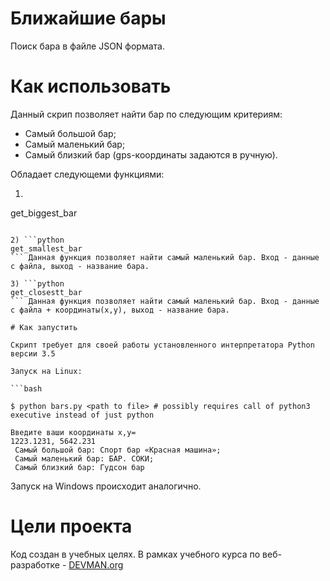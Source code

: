 # Ближайшие бары

Поиск бара в файле JSON формата.

# Как использовать

Данный скрип позволяет найти бар по следующим критериям: 
* Cамый большой бар;
* Cамый маленький бар;
* Cамый близкий бар (gps-координаты задаются в ручную).

Обладает следующеми функциями:

1) ```python 
get_biggest_bar
``` Данная функция позволяет найти самый большой бар. Вход - данные с файла, выход - название бара.

2) ```python 
get_smallest_bar
``` Данная функция позволяет найти самый маленький бар. Вход - данные с файла, выход - название бара.

3) ```python 
get_closestt_bar
``` Данная функция позволяет найти самый маленький бар. Вход - данные с файла + координаты(x,y), выход - название бара.

# Как запустить

Скрипт требует для своей работы установленного интерпретатора Python версии 3.5

Запуск на Linux:

```bash

$ python bars.py <path to file> # possibly requires call of python3 executive instead of just python

Введите ваши координаты x,y= 
1223.1231, 5642.231
 Самый большой бар: Спорт бар «Красная машина»;
 Самый маленький бар: БАР. СОКИ;
 Самый близкий бар: Гудсон бар
```

Запуск на Windows происходит аналогично.

# Цели проекта

Код создан в учебных целях. В рамках учебного курса по веб-разработке - [DEVMAN.org](https://devman.org)
